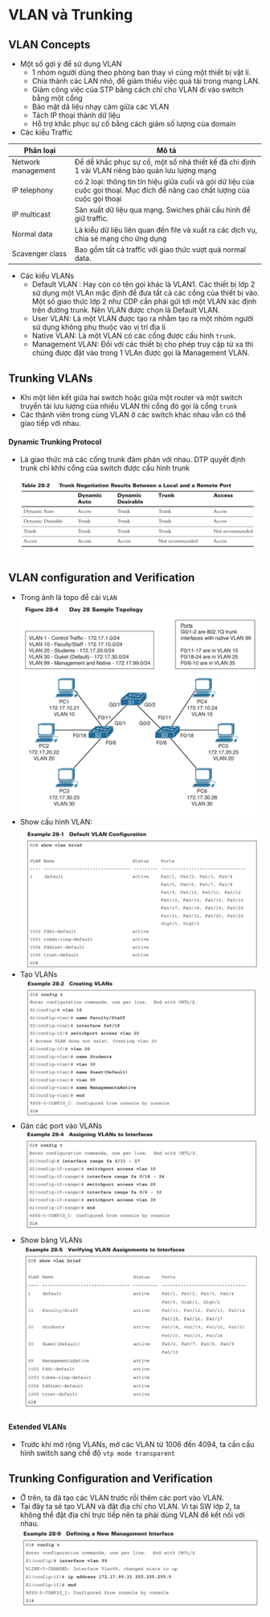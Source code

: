 # VLAN và Trunking 

## VLAN Concepts 
- Một số gợi ý để sử dụng VLAN 
    - 1 nhóm người dùng theo phòng ban thay vì cùng một thiết bị vật lí.
    - Chia thành các LAN nhỏ, để giảm thiểu việc quá tải trong mạng LAN.
    - Giảm công việc của STP bằng cách chỉ cho VLAN đi vào switch bằng một cổng 
    - Bảo mật dã liệu nhạy cảm giữa các VLAN 
    - Tách IP thoại thành dữ liệu 
    - Hỗ trợ khắc phục sự cố bằng cách giảm số lượng của domain 
- Các kiểu Traffic

| Phân loại | Mô tả |
| --------- | ----- |
| Network management | Để dễ khắc phục sự cố, một số nhà thiết kế đã chỉ định 1 vài VLAN riêng bảo quản lưu lượng mạng |
| IP telephony | có 2 loại: thông tin tín hiệu giữa cuối và gói dữ liệu của cuộc gọi thoại. Mục đích để nâng cao chất lượng của cuộc gọi thoại | 
| IP multicast | Sản xuất dữ liệu qua mạng. Swiches phải cấu hình để giữ traffic.
| Normal data | Là kiểu dữ liệu liên quan đến file và xuất ra các dịch vụ, chia sẻ mạng cho ứng dụng | 
| Scavenger class | Bao gồm tất cả traffic với giao thức vượt quá normal data. 

- Các kiểu VLANs
    - Default VLAN : Hay còn có tên gọi khác là VLAN1. Các thiết bị lớp 2 sử dụng một VLAn mặc định để đưa tất cả các cổng của thiết bị vào. Một số giao thức lớp 2 như CDP cần phải gửi tới một VLAN xác định trên đường trunk. Nên VLAN được chọn là Default VLAN.
    - User VLAN: Là một VLAN được tạo ra nhằm tạo ra một nhóm người sử dụng không phụ thuộc vào vị trí địa lí
    - Native VLAN: Là một VLAN có các cổng được cấu hình `trunk`. 
    - Management VLAN: Đối với các thiết bị cho phép truy cập từ xa thì chúng được đặt vào trong 1 VLAn được gọi là Management VLAN. 

## Trunking VLANs
- Khi một liên kết giữa hai switch hoặc giữa một router và một switch truyền tải lưu lượng của nhiều VLAN thì cổng đó gọi là cổng `trunk`
- Các thành viên trong cùng VLAN ở các switch khác nhau vẫn có thể giao tiếp với nhau. 
#### Dynamic Trunking Protocol
- Là giao thức mà các cổng trunk đàm phán với nhau. DTP quyết định trunk chỉ khhi cổng của switch được cấu hình trunk 

![3](/image/2021-04-01_16-40-08.png)

## VLAN configuration and Verification 
- Trong ảnh là topo để cài `VLAN`
![4](/image/2021-04-01_16-41-45.png)
- Show cấu hình VLAN:
![5](/image/2021-04-01_16-43-22.png)
- Tạo VLANs
![6](/image/2021-04-01_16-44-29.png)
- Gán các port vào VLANs
![7](/image/2021-04-01_16-45-33.png)
- Show bảng VLANs
![8](/image/2021-04-01_16-47-31.png)

#### Extended VLANs
- Trước khi mở rộng VLANs, mở các VLAN từ 1006 đến 4094, ta cần cấu hình switch sang chế độ `vtp mode transparent`

## Trunking Configuration and Verification 
- Ở trên, ta đã tạo các VLAN trước rồi thêm các port vào VLAN. 
- Tại đây ta sẽ tạo VLAN và đặt địa chỉ cho VLAN. Vì tại SW lớp 2, ta không thể đặt địa chỉ trực tiếp nên ta phải dùng VLAN để kết nối với nhau. 
![9](/image/2021-04-01_16-55-36.png)
